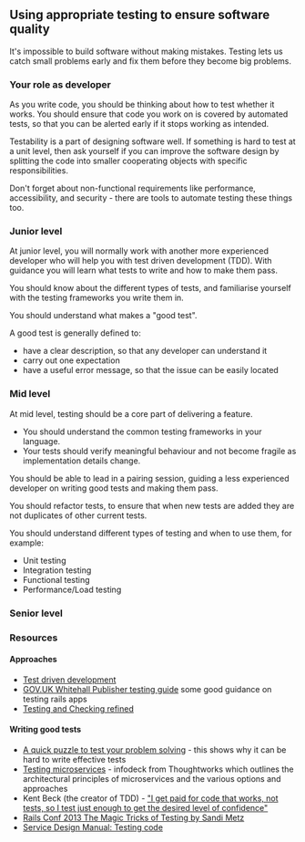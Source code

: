 ## Using appropriate testing to ensure software quality

It's impossible to build software without making mistakes. Testing lets us catch small problems early and fix them before they become big problems.

### Your role as developer

As you write code, you should be thinking about how to test whether it works. You should ensure that code you work on is covered by automated tests, so that you can be alerted early if it stops working as intended.

Testability is a part of designing software well. If something is hard to test at a unit level, then ask yourself if you can improve the software design by splitting the code into smaller cooperating objects with specific responsibilities.

Don't forget about non-functional requirements like performance, accessibility, and security - there are tools to automate testing these things too.

### Junior level

At junior level, you will normally work with another more experienced developer who will help you with test driven development (TDD). With guidance you will learn what tests to write and how to make them pass.

You should know about the different types of tests, and familiarise yourself with the testing frameworks you write them in.

You should understand what makes a "good test".

A good test is generally defined to:
- have a clear description, so that any developer can understand it
- carry out one expectation
- have a useful error message, so that the issue can be easily located

### Mid level

At mid level, testing should be a core part of delivering a feature.

- You should understand the common testing frameworks in your language.
- Your tests should verify meaningful behaviour and not become fragile as implementation details change.

You should be able to lead in a pairing session, guiding a less experienced developer on writing good tests and making them pass.

You should refactor tests, to ensure that when new tests are added they are not duplicates of other current tests.

You should understand different types of testing and when to use them, for example:
- Unit testing
- Integration testing
- Functional testing
- Performance/Load testing

### Senior level


### Resources
#### Approaches
- [Test driven development](/guides/tdd.md)
- [GOV.UK Whitehall Publisher testing guide](https://github.com/alphagov/whitehall/blob/master/docs/testing.md) some good guidance on testing rails apps
- [Testing and Checking refined](http://www.satisfice.com/blog/archives/856)

#### Writing good tests
- [A quick puzzle to test your problem solving](https://www.nytimes.com/interactive/2015/07/03/upshot/a-quick-puzzle-to-test-your-problem-solving.html?mcubz=3) - this shows why it can be hard to write effective tests
- [Testing microservices](http://martinfowler.com/articles/microservice-testing/) - infodeck from Thoughtworks which outlines the architectural principles of microservices and the various options and approaches
- Kent Beck (the creator of TDD) - ["I get paid for code that works, not tests, so I test just enough to get the desired level of confidence"](http://stackoverflow.com/questions/153234/how-deep-are-your-unit-tests/153565#153565)
- [Rails Conf 2013 The Magic Tricks of Testing by Sandi Metz](https://www.youtube.com/watch?v=URSWYvyc42M)
- [Service Design Manual: Testing code](https://www.gov.uk/service-manual/making-software/code-testing.html)

